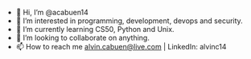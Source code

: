 - 👋 Hi, I’m @acabuen14
- 👀 I’m interested in programming, development, devops and security.
- 🌱 I’m currently learning CS50, Python and Unix. 
- 💞️ I’m looking to collaborate on anything. 
- 📫 How to reach me alvin.cabuen@live.com | LinkedIn: alvinc14

<!---
acabuen14/acabuen14 is a ✨ special ✨ repository because its `README.md` (this file) appears on your GitHub profile.
You can click the Preview link to take a look at your changes.
--->
